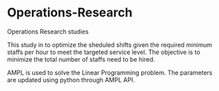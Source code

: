 # Operations-Research
Operations Research studies

This study in to optimize the sheduled shifts given the required minimum staffs per hour to meet the targeted service level. The objective is to minimize the total number of staffs need to be hired.

AMPL is used to solve the Linear Programming problem. The parameters are updated using python through AMPL API.
